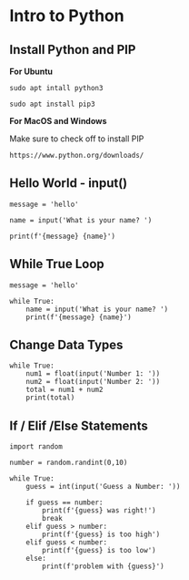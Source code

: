 # Intro to Python


## Install Python and PIP

**For Ubuntu**
```
sudo apt intall python3
```

```
sudo apt install pip3
```

**For MacOS and Windows**

Make sure to check off to install PIP

```
https://www.python.org/downloads/
```

## Hello World - input()

```
message = 'hello'

name = input('What is your name? ')

print(f'{message} {name}')
```

## While True Loop

```
message = 'hello'

while True:
    name = input('What is your name? ')
    print(f'{message} {name}')
```

## Change Data Types

```
while True:
    num1 = float(input('Number 1: '))
    num2 = float(input('Number 2: '))
    total = num1 + num2
    print(total)

```

## If / Elif /Else Statements

```
import random

number = random.randint(0,10)

while True:
    guess = int(input('Guess a Number: '))

    if guess == number:
        print(f'{guess} was right!')
        break
    elif guess > number:
        print(f'{guess} is too high')
    elif guess < number:
        print(f'{guess} is too low')
    else:
        print(f'problem with {guess}')
```
